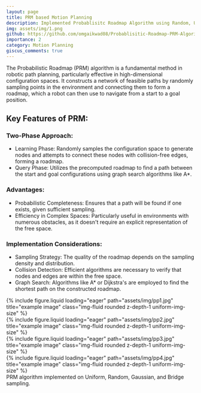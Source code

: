 ```yaml
---
layout: page
title: PRM based Motion Planning
description: Implemented Probablisitc Roadmap Algorithm using Random, Uniform, Gaussian, and Bridge-sampling methods. 
img: assets/img/1.png
github: https://github.com/omgaikwad08/Probablisitic-Roadmap-PRM-Algorithm-Implementation
importance: 2
category: Motion Planning
giscus_comments: true
---
```


The Probabilistic Roadmap (PRM) algorithm is a fundamental method in robotic path planning, particularly effective in high-dimensional configuration spaces. It constructs a network of feasible paths by randomly sampling points in the environment and connecting them to form a roadmap, which a robot can then use to navigate from a start to a goal position.

## Key Features of PRM:
### Two-Phase Approach:

- Learning Phase: Randomly samples the configuration space to generate nodes and attempts to connect these nodes with collision-free edges, forming a roadmap.
- Query Phase: Utilizes the precomputed roadmap to find a path between the start and goal configurations using graph search algorithms like A*.

### Advantages:

- Probabilistic Completeness: Ensures that a path will be found if one exists, given sufficient sampling.
- Efficiency in Complex Spaces: Particularly useful in environments with numerous obstacles, as it doesn't require an explicit representation of the free space.

### Implementation Considerations:

- Sampling Strategy: The quality of the roadmap depends on the sampling density and distribution.
- Collision Detection: Efficient algorithms are necessary to verify that nodes and edges are within the free space.
- Graph Search: Algorithms like A* or Dijkstra's are employed to find the shortest path on the constructed roadmap.

<style>
    .uniform-img-size {
        width: 250px; /* adjust width as necessary */
        height: 150px; /* adjust height as necessary */
        object-fit: cover; /* ensures images cover the area without distorting aspect ratio */
    }
</style>

<div class="row">
    <div class="col-sm mt-3 mt-md-0">
        {% include figure.liquid loading="eager" path="assets/img/pp1.jpg" title="example image" class="img-fluid rounded z-depth-1 uniform-img-size" %}
    </div>
    <div class="col-sm mt-3 mt-md-0">
        {% include figure.liquid loading="eager" path="assets/img/pp2.jpg" title="example image" class="img-fluid rounded z-depth-1 uniform-img-size" %}
    </div>
    <div class="col-sm mt-3 mt-md-0">
        {% include figure.liquid loading="eager" path="assets/img/pp3.jpg" title="example image" class="img-fluid rounded z-depth-1 uniform-img-size" %}
    </div>
    <div class="col-sm mt-3 mt-md-0">
        {% include figure.liquid loading="eager" path="assets/img/pp4.jpg" title="example image" class="img-fluid rounded z-depth-1 uniform-img-size" %}
    </div>
</div>
<div class="caption">
   PRM algorithm implemented on Uniform, Random, Gaussian, and Bridge sampling.
</div>
